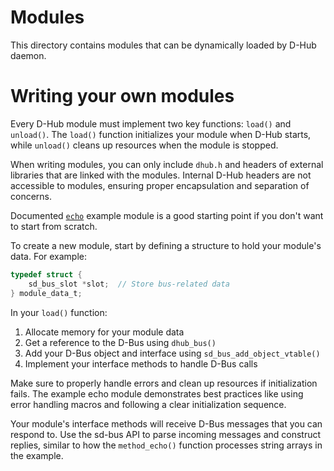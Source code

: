 # Modules

This directory contains modules that can be dynamically loaded by D-Hub daemon.

# Writing your own modules

Every D-Hub module must implement two key functions: `load()` and `unload()`.
The `load()` function initializes your module when D-Hub starts, while
`unload()` cleans up resources when the module is stopped.

When writing modules, you can only include `dhub.h` and headers of external
libraries that are linked with the modules. Internal D-Hub headers are not
accessible to modules, ensuring proper encapsulation and separation of concerns.

Documented [`echo`](./echo.c) example module is a good starting point if you
don't want to start from scratch.

To create a new module, start by defining a structure to hold your module's
data. For example:

```c
typedef struct {
    sd_bus_slot *slot;  // Store bus-related data
} module_data_t;
```

In your `load()` function:
1. Allocate memory for your module data
2. Get a reference to the D-Bus using `dhub_bus()`
3. Add your D-Bus object and interface using `sd_bus_add_object_vtable()`
4. Implement your interface methods to handle D-Bus calls

Make sure to properly handle errors and clean up resources if initialization
fails. The example echo module demonstrates best practices like using error
handling macros and following a clear initialization sequence.

Your module's interface methods will receive D-Bus messages that you can respond
to. Use the sd-bus API to parse incoming messages and construct replies, similar
to how the `method_echo()` function processes string arrays in the example.
